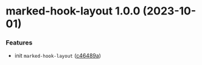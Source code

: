 # marked-hook-layout 1.0.0 (2023-10-01)


### Features

* init `marked-hook-layout` ([c46489a](https://github.com/bent10/marked-extensions/commit/c46489a1b2e905fd083f3bfc4d04118c21ee5c00))
